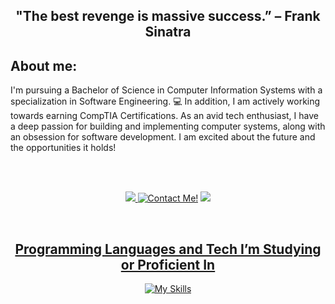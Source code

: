 <div align="center">

<h2> "The best revenge is massive success.” – Frank Sinatra </h2>

</div>

## About me:
I'm pursuing a Bachelor of Science in Computer Information Systems with a specialization in Software Engineering. :computer: In addition, I am actively working towards earning CompTIA Certifications. As an avid tech enthusiast, I have a deep passion for building and implementing computer systems, along with an obsession for software development. I am excited about the future and the opportunities it holds! 

<br>
<br>

<div align="center">

  <a href="">![](https://komarev.com/ghpvc/?username=ts-at4dm&color=00FFFF&style=plastic) </a>
  <a href="">[![Contact Me!](https://img.shields.io/badge/Contact_Me!-green?style=plastic&logoColor=FFFFFF&color=00ff44)](mailto:terran.stone@maine.edu) </a>
  <a href="">![](https://custom-icon-badges.demolab.com/github/last-commit/DenverCoder1/custom-icon-badges?logo=history&logoColor=00FF00&style=plastic) </a>

</div>

<br>

<div align="center">
  
<a href=""> <h2>Programming Languages and Tech I’m Studying or Proficient In </h2>

</div>
<div align="center">

<a href=""> [![My Skills](https://skillicons.dev/icons?i=html,css,py,go,cs,js,mysql,vscode,neovim,linux,ubuntu,windows,apple,bootstrap,discord&perline=8)](https://skillicons.dev) </a>

</div>
